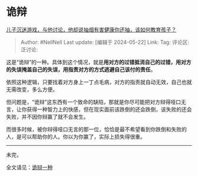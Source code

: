 # 诡辩

[儿子沉迷游戏，与他讨论，他却说抽烟有害健康你还抽，该如何教育孩子？](https://www.zhihu.com/question/477388387/answer/3506067469)

> Author: #NellNell
> Last update: [编辑于 2024-05-22]
> Link:
> Tag:
> 评论区:
> 泛讨论:

这是“诡辩”的一种。具体到这个情况，就是**用对方的过错抵消自己的过错，用对方的失误掩盖自己的失误，用指责对方的方式逃避自己该付的责任**。

依照这种逻辑，只要找着对方身上一丁点毛病，对方的指责就自动无效，自己也就无需改变，多么方便。

但问题是，“诡辩”这东西有一个致命的缺陷，那就是你尽可能把对方辩得哑口无言，让你获得一种智力上的快感，但在现实面前该跌倒的还会跌倒，该失败的还会失败，并不因你辩赢了就不会发生。

而很多时候，被你辩得哑口无言的那一位，恰恰是最不希望看到你跌倒和失败的人，是可以帮助你的人。你以为你赢了，实际上损失得很重。

--------------------

未完，

全文请见：[诡辩一种](https://link.zhihu.com/?target=https%3A//afdian.net/p/7d65c57c17d711ef959d52540025c377)
